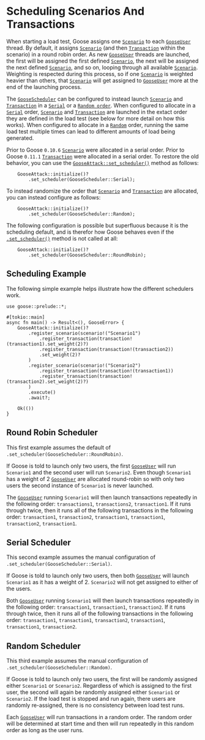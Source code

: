 # Scheduling Scenarios And Transactions

When starting a load test, Goose assigns one [`Scenario`](https://docs.rs/goose/*/goose/goose/struct.Scenario.html) to each [`GooseUser`](https://docs.rs/goose/*/goose/goose/struct.GooseUser.html) thread. By default, it assigns [`Scenario`](https://docs.rs/goose/*/goose/goose/struct.Scenario.html) (and then [`Transaction`](https://docs.rs/goose/*/goose/goose/struct.Transaction.html) within the scenario) in a round robin order. As new [`GooseUser`](https://docs.rs/goose/*/goose/goose/struct.GooseUser.html) threads are launched, the first will be assigned the first defined [`Scenario`](https://docs.rs/goose/*/goose/goose/struct.Scenario.html), the next will be assigned the next defined [`Scenario`](https://docs.rs/goose/*/goose/goose/struct.Scenario.html), and so on, looping through all available [`Scenario`](https://docs.rs/goose/*/goose/goose/struct.Scenario.html). Weighting is respected during this process, so if one [`Scenario`](https://docs.rs/goose/*/goose/goose/struct.Scenario.html) is weighted heavier than others, that [`Scenario`](https://docs.rs/goose/*/goose/goose/struct.Scenario.html) will get assigned to [`GooseUser`](https://docs.rs/goose/*/goose/goose/struct.GooseUser.html) more at the end of the launching process.

The [`GooseScheduler`](https://docs.rs/goose/*/goose/enum.GooseScheduler.html) can be configured to instead launch [`Scenario`](https://docs.rs/goose/*/goose/goose/struct.Scenario.html) and [`Transaction`](https://docs.rs/goose/*/goose/goose/struct.Transaction.html) in a [`Serial`](https://docs.rs/goose/*/goose/enum.GooseScheduler.html#variant.Serial) or a [`Random order`](https://docs.rs/goose/*/goose/enum.GooseScheduler.html#variant.Random). When configured to allocate in a [`Serial`](https://docs.rs/goose/*/goose/enum.GooseScheduler.html#variant.Serial) order, [`Scenario`](https://docs.rs/goose/*/goose/goose/struct.Scenario.html) and [`Transaction`](https://docs.rs/goose/*/goose/goose/struct.Transaction.html) are launched in the extact order they are defined in the load test (see below for more detail on how this works). When configured to allocate in a [`Random`](https://docs.rs/goose/*/goose/enum.GooseScheduler.html#variant.Random) order, running the same load test multiple times can lead to different amounts of load being generated.

Prior to Goose `0.10.6` [`Scenario`](https://docs.rs/goose/*/goose/goose/struct.Scenario.html) were allocated in a serial order. Prior to Goose `0.11.1` [`Transaction`](https://docs.rs/goose/*/goose/goose/struct.Transaction.html) were allocated in a serial order. To restore the old behavior, you can use the [`GooseAttack::set_scheduler()`](https://docs.rs/goose/*/goose/struct.GooseAttack.html#method.set_scheduler) method as follows:

```rust,ignore
    GooseAttack::initialize()?
        .set_scheduler(GooseScheduler::Serial);
```

To instead randomize the order that [`Scenario`](https://docs.rs/goose/*/goose/goose/struct.Scenario.html) and [`Transaction`](https://docs.rs/goose/*/goose/goose/struct.Transaction.html) are allocated, you can instead configure as follows:

```rust,ignore
    GooseAttack::initialize()?
        .set_scheduler(GooseScheduler::Random);
```

The following configuration is possible but superfluous because it is the scheduling default, and is therefor how Goose behaves even if the [`.set_scheduler()`](https://docs.rs/goose/*/goose/struct.GooseAttack.html#method.set_scheduler) method is not called at all:

```rust,ignore
    GooseAttack::initialize()?
        .set_scheduler(GooseScheduler::RoundRobin);
```

## Scheduling Example

The following simple example helps illustrate how the different schedulers work.

```rust,ignore
use goose::prelude::*;

#[tokio::main]
async fn main() -> Result<(), GooseError> {
    GooseAttack::initialize()?
        .register_scenario(scenario!("Scenario1")
            .register_transaction(transaction!(transaction1).set_weight(2)?)
            .register_transaction(transaction!(transaction2))
            .set_weight(2)?
        )
        .register_scenario(scenario!("Scenario2")
            .register_transaction(transaction!(transaction1))
            .register_transaction(transaction!(transaction2).set_weight(2)?)
        )
        .execute()
        .await?;

    Ok(())
}
```

## Round Robin Scheduler

This first example assumes the default of `.set_scheduler(GooseScheduler::RoundRobin)`.

If Goose is told to launch only two users, the first [`GooseUser`](https://docs.rs/goose/*/goose/goose/struct.GooseUser.html) will run `Scenario1` and the second user will run `Scenario2`. Even though `Scenario1` has a weight of 2 [`GooseUser`](https://docs.rs/goose/*/goose/goose/struct.GooseUser.html) are allocated round-robin so with only two users the second instance of `Scenario1` is never launched.

The [`GooseUser`](https://docs.rs/goose/*/goose/goose/struct.GooseUser.html) running `Scenario1` will then launch transactions repeatedly in the following order: `transactions1`, `transactions2`, `transaction1`. If it runs through twice, then it runs all of the following transactions in the following order: `transaction1`, `transaction2`, `transaction1`, `transaction1`, `transaction2`, `transaction1`.

## Serial Scheduler

This second example assumes the manual configuration of `.set_scheduler(GooseScheduler::Serial)`.

If Goose is told to launch only two users, then both [`GooseUser`](https://docs.rs/goose/*/goose/goose/struct.GooseUser.html) will launch `Scenario1` as it has a weight of 2. `Scenario2` will not get assigned to either of the users.

Both [`GooseUser`](https://docs.rs/goose/*/goose/goose/struct.GooseUser.html) running `Scenario1` will then launch transactions repeatedly in the following order: `transaction1`, `transaction1`, `transaction2`. If it runs through twice, then it runs all of the following transactions in the following order: `transaction1`, `transaction1`, `transaction2`, `transaction1`, `transaction1`, `transaction2`.

## Random Scheduler

This third example assumes the manual configuration of `.set_scheduler(GooseScheduler::Random)`.

If Goose is told to launch only two users, the first will be randomly assigned either `Scenario1` or `Scenario2`. Regardless of which is assigned to the first user, the second will again be randomly assigned either `Scenario1` or `Scenario2`. If the load test is stopped and run again, there users are randomly re-assigned, there is no consistency between load test runs.

Each [`GooseUser`](https://docs.rs/goose/*/goose/goose/struct.GooseUser.html) will run transactions in a random order. The random order will be determined at start time and then will run repeatedly in this random order as long as the user runs.

